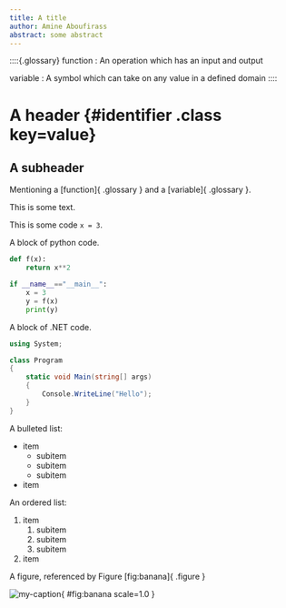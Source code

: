 ```yaml
---
title: A title
author: Amine Aboufirass
abstract: some abstract
---
```


::::{.glossary}
function
: An operation which has an input and output

variable
: A symbol which can take on any value in a defined domain
::::

# A header {#identifier .class key=value}

## A subheader

Mentioning a [function]{ .glossary } and a [variable]{ .glossary }.

This is some text.

This is some code `x = 3`.

A block of python code.

```python
def f(x):
    return x**2

if __name__=="__main__":
    x = 3
    y = f(x)
    print(y)
```

A block of .NET code.

```cs
using System;

class Program
{
    static void Main(string[] args)
    {
        Console.WriteLine("Hello");
    }
}
```

A bulleted list:

- item
    - subitem
    - subitem
    - subitem
- item

An ordered list:

1. item
    1. subitem
    1. subitem
    1. subitem
1. item

A figure, referenced by Figure [fig:banana]{ .figure }

![my-caption](banana.jpg){ #fig:banana scale=1.0 }

